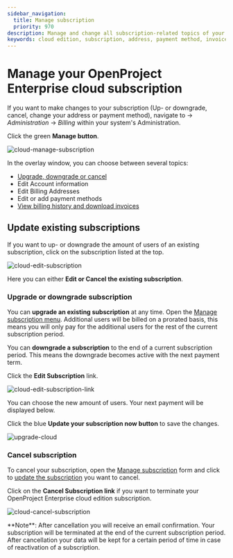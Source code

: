 ```yaml
---
sidebar_navigation:
  title: Manage subscription
  priority: 970
description: Manage and change all subscription-related topics of your Enterprise cloud.
keywords: cloud edition, subscription, address, payment method, invoices
---
```


# Manage your OpenProject Enterprise cloud subscription

If you want to make changes to your subscription (Up- or downgrade, cancel, change your address or payment method), navigate to -> *Administration* -> *Billing* within your system's Administration.

Click the green **Manage button**.

![cloud-manage-subscription](cloud-manage-subscription.png)

In the overlay window, you can choose between several topics:

- [Upgrade, downgrade or cancel](#update-existing-subscriptions)
- Edit Account information
- Edit Billing Addresses
- Edit or add payment methods
- [View billing history and download invoices](../invoices-and-billing-history)

## Update existing subscriptions

If you want to up- or downgrade the amount of users of an existing subscription, click on the subscription listed at the top.

![cloud-edit-subscription](cloud-edit-subscription-0583995.png)

Here you can either **Edit or Cancel the existing subscription**.

### Upgrade or downgrade subscription

You can **upgrade an existing subscription** at any time. Open the [Manage subscription menu](#manage-your-openproject-enterprise-cloud-subscription). Additional users will be billed on a prorated basis, this means you will only pay for the additional users for the rest of the current subscription period.

You can **downgrade a subscription** to the end of a current subscription period. This means the downgrade becomes active with the next payment term.

Click the **Edit Subscription** link.

![cloud-edit-subscription-link](cloud-edit-subscription-link-0584045.png)

You can choose the new amount of users. Your next payment will be displayed below.

Click the blue **Update your subscription now button** to save the changes.

![upgrade-cloud](upgrade-cloud.png)

### Cancel subscription

To cancel your subscription, open the [Manage subscription](#manage-your-openproject-enterprise-cloud-subscription) form and click to [update the subscription](#update-existing-subscriptions) you want to cancel.

Click on the **Cancel Subscription link** if you want to terminate your OpenProject Enterprise cloud edition subscription.

![cloud-cancel-subscription](cloud-cancel-subscription-0584229.png)

<div class="alert alert-info" role="alert">
**Note**: After cancellation you will receive an email confirmation. Your subscription will be terminated at the end of the current subscription period. After cancellation your data will be kept for a certain period of time in case of reactivation of a subscription.
</div>
